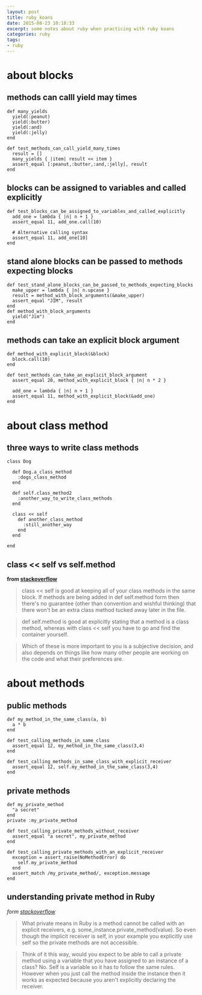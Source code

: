 ```yaml
---
layout: post
title: ruby_koans
date: 2015-08-23 10:18:33
excerpt: some notes about ruby when practicing with ruby koans
categories: ruby
tags: 
- ruby
---
```


# about blocks

## methods can calll yield may times

    def many_yields
      yield(:peanut)
      yield(:butter)
      yield(:and)
      yield(:jelly)
    end

    def test_methods_can_call_yield_many_times
      result = []
      many_yields { |item| result << item }
      assert_equal [:peanut,:butter,:and,:jelly], result
    end

## blocks can be assigned to variables and called explicitly

    def test_blocks_can_be_assigned_to_variables_and_called_explicitly
      add_one = lambda { |n| n + 1 }
      assert_equal 11, add_one.call(10)

      # Alternative calling syntax
      assert_equal 11, add_one[10]
    end

## stand alone blocks can be passed to methods expecting blocks

    def test_stand_alone_blocks_can_be_passed_to_methods_expecting_blocks
      make_upper = lambda { |n| n.upcase }
      result = method_with_block_arguments(&make_upper)
      assert_equal "JIM", result
    end
    def method_with_block_arguments
      yield("Jim")
    end

## methods can take an explicit block argument

    def method_with_explicit_block(&block)
      block.call(10)
    end

    def test_methods_can_take_an_explicit_block_argument
      assert_equal 20, method_with_explicit_block { |n| n * 2 }

      add_one = lambda { |n| n + 1 }
      assert_equal 11, method_with_explicit_block(&add_one)
    end


# about class method

## three ways to write class methods

    class Dog

      def Dog.a_class_method
        :dogs_class_method
      end
    
      def self.class_method2
        :another_way_to_write_class_methods
      end
    
      class << self
        def another_class_method
          :still_another_way
        end
      end
    
    end

## class \<\< self vs self.method

  **from [stackoverflow](http://stackoverflow.com/questions/10964081/class-self-vs-self-method-with-ruby-whats-better)**

  > class \<\< self is good at keeping all of your class methods in the same block. If methods are being added in def self.method form then there's no guarantee (other than convention and wishful thinking) that there won't be an extra class method tucked away later in the file.

  > def self.method is good at explicitly stating that a method is a class method, whereas with class \<\< self you have to go and find the container yourself.

  > Which of these is more important to you is a subjective decision, and also depends on things like how many other people are working on the code and what their preferences are.


# about methods

## public methods

    def my_method_in_the_same_class(a, b)
      a * b
    end

    def test_calling_methods_in_same_class
      assert_equal 12, my_method_in_the_same_class(3,4)
    end

    def test_calling_methods_in_same_class_with_explicit_receiver
      assert_equal 12, self.my_method_in_the_same_class(3,4)
    end

## private methods

    def my_private_method
      "a secret"
    end
    private :my_private_method

    def test_calling_private_methods_without_receiver
      assert_equal "a secret", my_private_method
    end

    def test_calling_private_methods_with_an_explicit_receiver
      exception = assert_raise(NoMethodError) do
        self.my_private_method
      end
      assert_match /my_private_method/, exception.message
    end

## understanding private method in Ruby

  *form [stackoverflow](http://stackoverflow.com/questions/4293215/understanding-private-methods-in-ruby)*

  > What private means in Ruby is a method cannot be called with an explicit receivers, e.g. some_instance.private_method(value). So even though the implicit receiver is self, in your example you explicitly use self so the private methods are not accessible.

  > Think of it this way, would you expect to be able to call a private method using a variable that you have assigned to an instance of a class? No. Self is a variable so it has to follow the same rules. However when you just call the method inside the instance then it works as expected because you aren't explicitly declaring the receiver.

